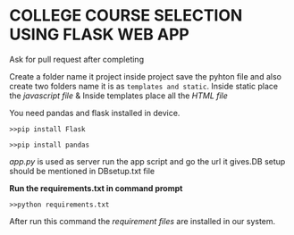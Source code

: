 # **COLLEGE COURSE SELECTION USING FLASK WEB APP**
Ask for pull request after completing

Create a folder name it project inside project save the pyhton file and also create two folders name it is as `templates and static`.
Inside static place the *javascript file* & Inside templates place all the *HTML file*

You need pandas and flask installed in device.

`>>pip install Flask`

`>>pip install pandas`

*app.py* is used as server run the app script and go the url it gives.DB setup should be mentioned in DBsetup.txt file

**Run the requirements.txt in command prompt**

`>>python requirements.txt`

After run this command the *requirement files* are installed in our system.
